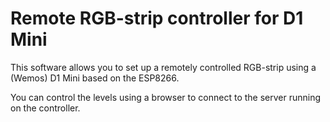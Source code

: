 # Remote RGB-strip controller for D1 Mini

This software allows you to set up a remotely controlled RGB-strip using a (Wemos) D1 Mini based on the ESP8266.

You can control the levels using a browser to connect to the server running on the controller.